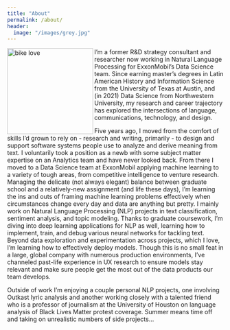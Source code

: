 ```yaml
---
title: "About"
permalink: /about/
header:
  image: "/images/grey.jpg"
---
```

<img src="{{ site.url }}{{ site.baseurl }}/images/bike.jpg" alt="bike love" height="200" width="200" align="left">
I’m a former R&D strategy consultant and researcher now working in Natural Language Processing for ExxonMobil’s Data Science team. Since earning master’s degrees in Latin American History and Information Science from the University of Texas at Austin, and (in 2021) Data Science from Northwestern University, my research and career trajectory has explored the intersections of language, communications, technology, and design.

Five years ago, I moved from the comfort of skills I’d grown to rely on - research and writing, primarily - to design and support software systems people use to analyze and derive meaning from text. I voluntarily took a position as a newb with some subject matter expertise on an Analytics team and have never looked back. From there I moved to a Data Science team at ExxonMobil applying machine learning to a variety of tough areas, from competitive intelligence to venture research. Managing the delicate (not always elegant) balance between graduate school and a relatively-new assignment (and life these days), I’m learning the ins and outs of framing machine learning problems effectively when circumstances change every day and data are anything but pretty. I mainly work on Natural Language Processing (NLP) projects in text classification, sentiment analysis, and topic modeling. Thanks to graduate coursework, I’m diving into deep learning applications for NLP as well, learning how to implement, train, and debug various neural networks for tackling text. Beyond data exploration and experimentation across projects, which I love, I’m learning how to effectively deploy models. Though this is no small feat in a large, global company with numerous production environments, I’ve channeled past-life experience in UX research to ensure models stay relevant and make sure people get the most out of the data products our team develops.

Outside of work I’m enjoying a couple personal NLP projects, one involving Outkast lyric analysis and another working closely with a talented friend who is a professor of journalism at the University of Houston on language analysis of Black Lives Matter protest coverage. Summer means time off and taking on unrealistic numbers of side projects...
